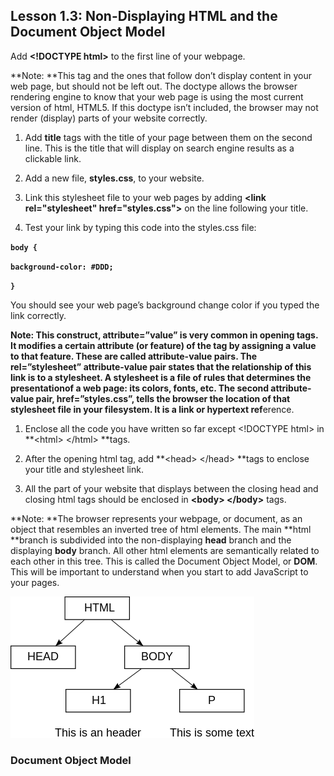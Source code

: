 ## Lesson 1.3: Non-Displaying HTML and the Document Object Model

Add **&lt;!DOCTYPE html&gt;** to the first line of your webpage.

**Note: **This tag and the ones that follow don’t display content in your web page, but should not be left out. The doctype allows the browser rendering engine to know that your web page is using the most current version of html, HTML5. If this doctype isn’t included, the browser may not render \(display\) parts of your website correctly.

1. Add **title** tags with the title of your page between them on the second line. This is the title that will display on search engine results as a clickable link.

2. Add a new file, **styles.css**, to your website.

3. Link this stylesheet file to your web pages by adding **&lt;link rel="stylesheet" href="styles.css"&gt;** on the line following your title.

4. Test your link by typing this code into the styles.css file:

**`body {`**

**`background-color: #DDD;`**

**`}`**

You should see your web page’s background change color if you typed the link correctly.

**Note: **This construct, **attribute=”value”** is very common in opening tags. It modifies a certain attribute \(or feature\) of the tag by assigning a value to that feature. These are called **attribute-value** pairs. The **rel=”stylesheet”** attribute-value pair states that the **rel**ationship of this link is to a stylesheet. A stylesheet is a file of rules that determines the presentationof a web page: its colors, fonts, etc. The second attribute-value pair, **href=”styles.css”**, tells the browser the location of that stylesheet file in your filesystem. It is a **link** or **h**ypertext r**ef**erence.

1. Enclose all the code you have written so far except &lt;!DOCTYPE html&gt; in **&lt;html&gt; &lt;/html&gt; **tags.

2. After the opening html tag, add **&lt;head&gt; &lt;/head&gt; **tags to enclose your title and stylesheet link.

3. All the part of your website that displays between the closing head and closing html tags should be enclosed in **&lt;body&gt; &lt;/body&gt;** tags.

**Note: **The browser represents your webpage, or document, as an object that resembles an inverted tree of html elements. The main **html **branch is subdivided into the non-displaying **head** branch and the displaying **body** branch. All other html elements are semantically related to each other in this tree. This is called the Document Object Model, or **DOM**. This will be important to understand when you start to add JavaScript to your pages.

![](/assets/DOM.png)

### Document Object Model



